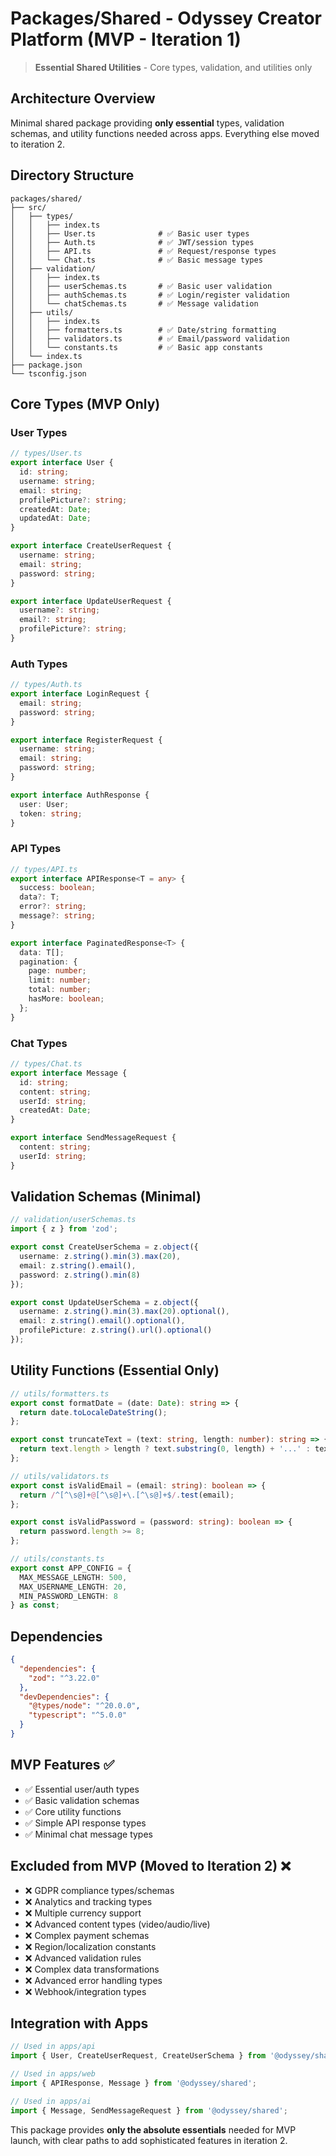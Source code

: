 # Packages/Shared - Odyssey Creator Platform (MVP - Iteration 1)

> **Essential Shared Utilities** - Core types, validation, and utilities only

## Architecture Overview

Minimal shared package providing **only essential** types, validation schemas, and utility functions needed across apps. Everything else moved to iteration 2.

## Directory Structure

```
packages/shared/
├── src/
│   ├── types/
│   │   ├── index.ts
│   │   ├── User.ts              # ✅ Basic user types
│   │   ├── Auth.ts              # ✅ JWT/session types  
│   │   ├── API.ts               # ✅ Request/response types
│   │   └── Chat.ts              # ✅ Basic message types
│   ├── validation/
│   │   ├── index.ts
│   │   ├── userSchemas.ts       # ✅ Basic user validation
│   │   ├── authSchemas.ts       # ✅ Login/register validation
│   │   └── chatSchemas.ts       # ✅ Message validation
│   ├── utils/
│   │   ├── index.ts
│   │   ├── formatters.ts        # ✅ Date/string formatting
│   │   ├── validators.ts        # ✅ Email/password validation
│   │   └── constants.ts         # ✅ Basic app constants
│   └── index.ts
├── package.json
└── tsconfig.json
```

## Core Types (MVP Only)

### **User Types**
```typescript
// types/User.ts
export interface User {
  id: string;
  username: string;
  email: string;
  profilePicture?: string;
  createdAt: Date;
  updatedAt: Date;
}

export interface CreateUserRequest {
  username: string;
  email: string;
  password: string;
}

export interface UpdateUserRequest {
  username?: string;
  email?: string;
  profilePicture?: string;
}
```

### **Auth Types** 
```typescript
// types/Auth.ts
export interface LoginRequest {
  email: string;
  password: string;
}

export interface RegisterRequest {
  username: string;
  email: string;
  password: string;
}

export interface AuthResponse {
  user: User;
  token: string;
}
```

### **API Types**
```typescript
// types/API.ts
export interface APIResponse<T = any> {
  success: boolean;
  data?: T;
  error?: string;
  message?: string;
}

export interface PaginatedResponse<T> {
  data: T[];
  pagination: {
    page: number;
    limit: number;
    total: number;
    hasMore: boolean;
  };
}
```

### **Chat Types**
```typescript
// types/Chat.ts
export interface Message {
  id: string;
  content: string;
  userId: string;
  createdAt: Date;
}

export interface SendMessageRequest {
  content: string;
  userId: string;
}
```

## Validation Schemas (Minimal)

```typescript
// validation/userSchemas.ts
import { z } from 'zod';

export const CreateUserSchema = z.object({
  username: z.string().min(3).max(20),
  email: z.string().email(),
  password: z.string().min(8)
});

export const UpdateUserSchema = z.object({
  username: z.string().min(3).max(20).optional(),
  email: z.string().email().optional(),
  profilePicture: z.string().url().optional()
});
```

## Utility Functions (Essential Only)

```typescript
// utils/formatters.ts
export const formatDate = (date: Date): string => {
  return date.toLocaleDateString();
};

export const truncateText = (text: string, length: number): string => {
  return text.length > length ? text.substring(0, length) + '...' : text;
};

// utils/validators.ts  
export const isValidEmail = (email: string): boolean => {
  return /^[^\s@]+@[^\s@]+\.[^\s@]+$/.test(email);
};

export const isValidPassword = (password: string): boolean => {
  return password.length >= 8;
};

// utils/constants.ts
export const APP_CONFIG = {
  MAX_MESSAGE_LENGTH: 500,
  MAX_USERNAME_LENGTH: 20,
  MIN_PASSWORD_LENGTH: 8
} as const;
```

## Dependencies

```json
{
  "dependencies": {
    "zod": "^3.22.0"
  },
  "devDependencies": {
    "@types/node": "^20.0.0",
    "typescript": "^5.0.0"
  }
}
```

## MVP Features ✅

- ✅ Essential user/auth types
- ✅ Basic validation schemas  
- ✅ Core utility functions
- ✅ Simple API response types
- ✅ Minimal chat message types

## Excluded from MVP (Moved to Iteration 2) ❌

- ❌ GDPR compliance types/schemas
- ❌ Analytics and tracking types
- ❌ Multiple currency support
- ❌ Advanced content types (video/audio/live)
- ❌ Complex payment schemas
- ❌ Region/localization constants
- ❌ Advanced validation rules
- ❌ Complex data transformations
- ❌ Advanced error handling types
- ❌ Webhook/integration types

## Integration with Apps

```typescript
// Used in apps/api
import { User, CreateUserRequest, CreateUserSchema } from '@odyssey/shared';

// Used in apps/web  
import { APIResponse, Message } from '@odyssey/shared';

// Used in apps/ai
import { Message, SendMessageRequest } from '@odyssey/shared';
```

This package provides **only the absolute essentials** needed for MVP launch, with clear paths to add sophisticated features in iteration 2. 